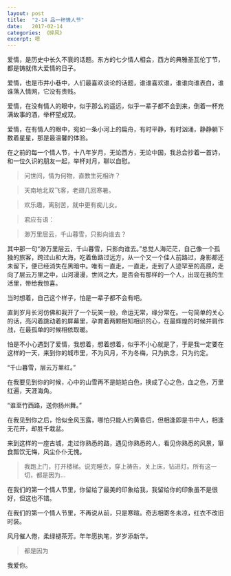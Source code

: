 ```yaml
---
layout: post
title:  "2-14 品一杯情人节"
date:   2017-02-14
categories: 《碎风》
excerpt: 嗯
---
```


爱情，是历史中长久不衰的话题。东方的七夕情人相会，西方的典雅圣瓦伦丁节，都是铸就伟大爱情的日子。

爱情，也是市井小巷中，人们最喜欢谈论的话题，谁谁喜欢谁，谁谁向谁表白，谁谁落入情网，它没有贵贱。

爱情，在没有情人的眼中，似乎那么的遥远，似乎一辈子都不会到来，倒着一杯充满故事的酒，举杯望成双。

爱情，在有情人的眼中，宛如一条小河上的扁舟，有时平静，有时汹涌，静静躺下数着星星，那是最温馨的体验。

在之前的每一个情人节，十八年岁月，无论西方，无论中国，我总会抄着一首诗，和一位久识的朋友一起，举杯对月，聊以自慰。

> 问世间，情为何物，直教生死相许？

> 天南地北双飞客，老翅几回寒暑。

> 欢乐趣，离别苦，就中更有痴儿女。

> 君应有语：

> 渺万里层云，千山暮雪，只影向谁去？

其中那一句“渺万里层云，千山暮雪，只影向谁去。”总觉人海茫茫，自己像一个孤独的旅客，跨过山和大海，吃着鱼路过远方，从一个又一个佳人前路过，身影都还未留下，便已经消失在黑暗中。唯有一直走，一直走，走到了人迹罕至的高原，走向了层云万里之中，山河漫漫，世间之大，是否会有那样的一个人，出现在我的生活里，带给我惊喜。

当时想着，自己这个样子，怕是一辈子都不会有吧。

直到岁月长河仿佛和我开了一个玩笑一般，命运无常，缘分常在。一句简单的关心的话，亮闪着跳动着的屏幕里，孕育着两颗相知相识的心，在最辉煌的时候并肩作战，在最孤单的时候相依取暖。

怕是不小心遇到了爱情，我想着，想着想着，似乎不小心就是了，于是我一定要在这样的一天，来到你的城市里，不为风月，不为冬梅，只为执念，只为约定。

“千山暮雪，层云万里红。”

在我要见到你的时候，心中的山雪再不是皑皑白色，换成了心之色，血之色，万里红遍，天涯海角。

“谁至竹西路，送你扬州舞。”

在我见到你之后，恰似金风玉露，哪怕只能人约黄昏后，但相逢即是书中人，相逢无花开，却胜千栽盆。

来到这样的一座古城，走过你熟悉的路，遇见你熟悉的人，看见你熟悉的风景，箪食瓢饮无悔，风尘仆仆无愧。

> 我跑上门，打开楼梯。说完睡衣，穿上祷告，关上床，钻进灯。所有这一切，都是因为...

在我们的第一个情人节里，你留给了最美的印象给我，我留给你的印象虽不是很好，但这也不错。

在我们的第一个情人节里，不再说从前，只是寒暄。奇志相寄冬未凉，红衣不改旧时装。

风月催人倦，柔绿褪茶芳。年年愿执笔，岁岁添新华。

> 都是因为

我爱你。








